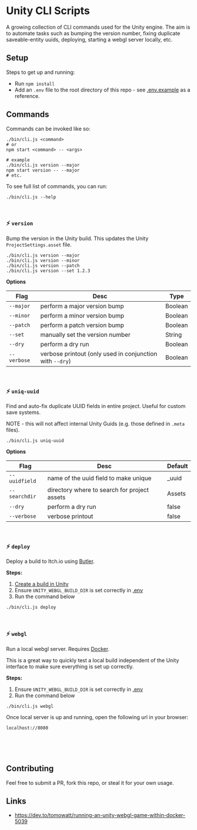 # Unity CLI Scripts

A growing collection of CLI commands used for the Unity engine. The aim is to automate tasks such as bumping the version number, fixing duplicate saveable-entity uuids, deploying, starting a webgl server locally, etc.

## Setup

Steps to get up and running:

- Run `npm install`
- Add an `.env` file to the root directory of this repo - see [.env.example](./.env.example) as a reference.

## Commands

Commands can be invoked like so:

```
./bin/cli.js <command>
# or
npm start <command> -- <args>

# example
./bin/cli.js version --major
npm start version -- --major
# etc.
```

To see full list of commands, you can run:

```
./bin/cli.js --help
```

&nbsp;

### ⚡ `version`

Bump the version in the Unity build. This updates the Unity `ProjectSettings.asset` file.

```
./bin/cli.js version --major
./bin/cli.js version --minor
./bin/cli.js version --patch
./bin/cli.js version --set 1.2.3
```

**Options**

| Flag           | Desc                                                          | Type           |
|-------------------|------------------------------------------------------------|----------------|
| `--major`         | perform a major version bump                               | Boolean        |
| `--minor`         | perform a minor version bump                               | Boolean        |
| `--patch`         | perform a patch version bump                               | Boolean        |
| `--set`           | manually set the version number                            | String         |
| `--dry`           | perform a dry run                                          | Boolean        |
| `--verbose`       | verbose printout (only used in conjunction with `--dry`)   | Boolean        |

&nbsp;

### ⚡ `uniq-uuid`

Find and auto-fix duplicate UUID fields in entire project. Useful for custom save systems.

NOTE - this will not affect internal Unity Guids (e.g. those defined in `.meta` files).

```
./bin/cli.js uniq-uuid
```

**Options**

| Flag           | Desc                                                          | Default        |
|-------------------|------------------------------------------------------------|----------------|
| `--uuidfield`     | name of the uuid field to make unique                      | _uuid          |
| `--searchdir`     | directory where to search for project assets               | Assets         |
| `--dry`           | perform a dry run                                          | false          |
| `--verbose`       | verbose printout                                           | false          |

&nbsp;
### ⚡ `deploy`

Deploy a build to Itch.io using [Butler](https://itch.io/board/24575/butler).

**Steps:**

1. [Create a build in Unity](https://docs.unity3d.com/Manual/PublishingBuilds.html)
1. Ensure `UNITY_WEBGL_BUILD_DIR` is set correctly in [.env](./.env.example#L4C1-L4C22)
1. Run the command below

```
./bin/cli.js deploy
```

&nbsp;

### ⚡ `webgl`

Run a local webgl server. Requires [Docker](https://docs.docker.com/desktop/install/mac-install/).

This is a great way to quickly test a local build independent of the Unity interface to make sure everything is set up correctly.

**Steps:**

1. Ensure `UNITY_WEBGL_BUILD_DIR` is set correctly in [.env](./.env.example#L4C1-L4C22)
1. Run the command below

```
./bin/cli.js webgl
```

Once local server is up and running, open the following url in your browser:

```
localhost://8080
```


&nbsp;

&nbsp;
## Contributing

Feel free to submit a PR, fork this repo, or steal it for your own usage.

## Links

- https://dev.to/tomowatt/running-an-unity-webgl-game-within-docker-5039


